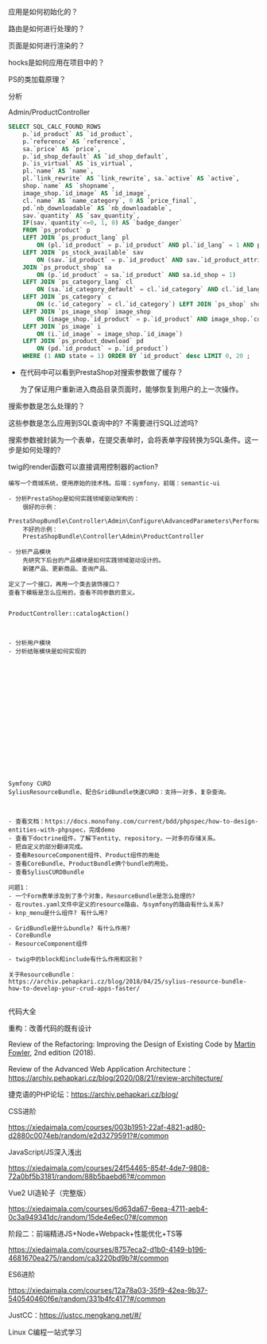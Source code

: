 应用是如何初始化的？

路由是如何进行处理的？

页面是如何进行渲染的？

hocks是如何应用在项目中的？

PS的类加载原理？

















分析

Admin/ProductController

```sql
SELECT SQL_CALC_FOUND_ROWS 
	p.`id_product` AS `id_product`, 
	p.`reference` AS `reference`, 
	sa.`price` AS `price`, 
	p.`id_shop_default` AS `id_shop_default`, 
	p.`is_virtual` AS `is_virtual`, 
	pl.`name` AS `name`, 
	pl.`link_rewrite` AS `link_rewrite`, sa.`active` AS `active`, 
	shop.`name` AS `shopname`, 
	image_shop.`id_image` AS `id_image`, 
	cl.`name` AS `name_category`, 0 AS `price_final`, 
	pd.`nb_downloadable` AS `nb_downloadable`, 
	sav.`quantity` AS `sav_quantity`, 
	IF(sav.`quantity`<=0, 1, 0) AS `badge_danger` 
	FROM `ps_product` p
	LEFT JOIN `ps_product_lang` pl 
		ON (pl.`id_product` = p.`id_product` AND pl.`id_lang` = 1 AND pl.`id_shop` = 1) 
	LEFT JOIN `ps_stock_available` sav 
		ON (sav.`id_product` = p.`id_product` AND sav.`id_product_attribute` = 0 AND sav.id_shop = 1 AND sav.id_shop_group = 0 )
	JOIN `ps_product_shop` sa
		ON (p.`id_product` = sa.`id_product` AND sa.id_shop = 1) 
	LEFT JOIN `ps_category_lang` cl 
		ON (sa.`id_category_default` = cl.`id_category` AND cl.`id_lang` = 1 AND cl.id_shop = 1) 
	LEFT JOIN `ps_category` c 
		ON (c.`id_category` = cl.`id_category`) LEFT JOIN `ps_shop` shop ON (shop.id_shop = 1) 
	LEFT JOIN `ps_image_shop` image_shop 
		ON (image_shop.`id_product` = p.`id_product` AND image_shop.`cover` = 1 AND image_shop.id_shop = 1)
	LEFT JOIN `ps_image` i 
		ON (i.`id_image` = image_shop.`id_image`) 
	LEFT JOIN `ps_product_download` pd
		ON (pd.`id_product` = p.`id_product`)
	WHERE (1 AND state = 1) ORDER BY `id_product` desc LIMIT 0, 20 ;
```



- 在代码中可以看到PrestaShop对搜索参数做了缓存？

  为了保证用户重新进入商品目录页面时，能够恢复到用户的上一次操作。





搜索参数是怎么处理的？

这些参数是怎么应用到SQL查询中的? 不需要进行SQL过滤吗?

搜索参数被封装为一个表单，在提交表单时，会将表单字段转换为SQL条件。这一步是如何处理的? 



twig的render函数可以直接调用控制器的action?

















```
编写一个商城系统，使用原始的技术栈。后端：symfony，前端：semantic-ui

- 分析PrestaShop是如何实践领域驱动架构的：
	很好的示例：
	PrestaShopBundle\Controller\Admin\Configure\AdvancedParameters\PerformanceController
	不好的示例：
	PrestaShopBundle\Controller\Admin\ProductController

- 分析产品模块
	先研究下后台的产品模块是如何实践领域驱动设计的。
	新建产品、更新商品、查询产品、

定义了一个接口，再用一个类去装饰接口？
查看下模板是怎么应用的，查看不同参数的意义。


ProductController::catalogAction()

	
	
- 分析用户模块
- 分析结账模块是如何实现的


















Symfony CURD
SyliusResourceBundle、配合GridBundle快速CURD：支持一对多，复杂查询。



- 查看文档：https://docs.monofony.com/current/bdd/phpspec/how-to-design-entities-with-phpspec，完成demo
- 查看下doctrine组件，了解下entity、repository，一对多的存储关系。
- 把自定义的部分翻译完成。
- 查看ResourceComponent组件、Product组件的用处
- 查看CoreBundle、ProductBundle俩个bundle的用处。
- 查看SyliusCURDBundle

问题1：
- 一个Form表单涉及到了多个对象，ResourceBundle是怎么处理的?
- 在routes.yaml文件中定义的resource路由，与symfony的路由有什么关系?
- knp_menu是什么组件? 有什么用?

- GridBundle是什么bundle? 有什么作用?
- CoreBundle
- ResourceComponent组件

- twig中的block和include有什么作用和区别？

关于ResourceBundle：
https://archiv.pehapkari.cz/blog/2018/04/25/sylius-resource-bundle-how-to-develop-your-crud-apps-faster/


```

























代码大全

重构：改善代码的既有设计

Review of the Refactoring: Improving the Design of Existing Code by [Martin Fowler](https://martinfowler.com/), 2nd edition (2018).

Review of the Advanced Web Application Architecture：https://archiv.pehapkari.cz/blog/2020/08/21/review-architecture/

捷克语的PHP论坛：https://archiv.pehapkari.cz/blog/



























CSS进阶

https://xiedaimala.com/courses/003b1951-22af-4821-ad80-d2880c0074eb/random/e2d3279591?#/common

JavaScript/JS深入浅出

https://xiedaimala.com/courses/24f54465-854f-4de7-9808-72a0bf5b3181/random/88b5baebd6?#/common

Vue2 UI造轮子（完整版）

https://xiedaimala.com/courses/6d63da67-6eea-4711-aeb4-0c3a949341dc/random/15de4e6ec0?#/common

阶段二：前端精进JS+Node+Webpack+性能优化+TS等

https://xiedaimala.com/courses/8757eca2-d1b0-4149-b196-4681670ea275/random/ca3220bd9b?#/common

ES6进阶

https://xiedaimala.com/courses/12a78a03-35f9-42ea-9b37-540540460f6e/random/331b4fc417?#/common



JustCC：https://justcc.mengkang.net/#/

Linux C编程一站式学习
